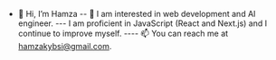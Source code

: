 - 👋 Hi, I’m Hamza
-- 👀 I am interested in web development and AI engineer. 
--- I am proficient in JavaScript (React and Next.js) and I continue to improve myself.
---- 📫 You can reach me at hamzakybsi@gmail.com.  
